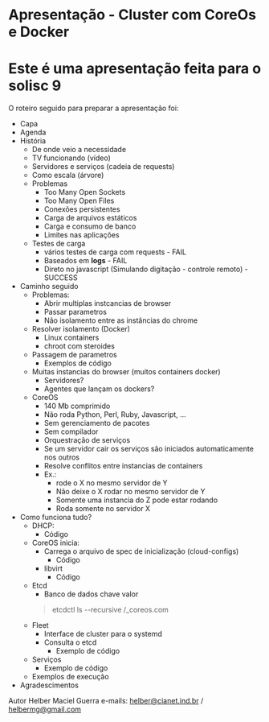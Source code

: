 Apresentação - Cluster com CoreOs e Docker
==========================================

# Este é uma apresentação feita para o solisc 9

O roteiro seguido para preparar a apresentação foi:

- Capa
- Agenda
- História
    - De onde veio a necessidade
    - TV funcionando (vídeo)
    - Servidores e serviços (cadeia de requests)
    - Como escala (árvore)
    - Problemas
        - Too Many Open Sockets
        - Too Many Open Files
        - Conexões persistentes
        - Carga de arquivos estáticos
        - Carga e consumo de banco
        - Limites nas aplicações
    - Testes de carga
        - vários testes de carga com requests - FAIL
        - Baseados em **logs** - FAIL
        - Direto no javascript (Simulando digitação - controle remoto) - SUCCESS
- Caminho seguido
    - Problemas:
        - Abrir multiplas instcancias de browser
        - Passar parametros
        - Não isolamento entre as instâncias do chrome
    - Resolver isolamento (Docker)
        - Linux containers
        - chroot com steroides
    - Passagem de parametros
        - Exemplos de código
    - Muitas instancias do browser (muitos containers docker)
        - Servidores?
        - Agentes que lançam os dockers?
    - CoreOS
        - 140 Mb comprimido
        - Não roda Python, Perl, Ruby, Javascript, ...
        - Sem gerenciamento de pacotes
        - Sem compilador
        - Orquestração de serviços
        - Se um servidor cair os serviços são iniciados automaticamente nos outros
        - Resolve conflitos entre instancias de containers
        - Ex.:
            - rode o X no mesmo servidor de Y
            - Não deixe o X rodar no mesmo servidor de Y
            - Somente uma instancia do Z pode estar rodando
            - Roda somente no servidor X
- Como funciona tudo?
    - DHCP:
        - Código
    - CoreOS inicia:
        - Carrega o arquivo de spec de inicialização (cloud-configs)
            - Código
        - libvirt
            - Código
    - Etcd
        - Banco de dados chave valor
        >etcdctl ls --recursive /_coreos.com
    - Fleet
        - Interface de cluster para o systemd
        - Consulta o etcd
            - Exemplo de código
    - Serviços
        - Exemplo de código
    - Exemplos de execução
- Agradescimentos

Autor Helber Maciel Guerra
e-mails: helber@cianet.ind.br / helbermg@gmail.com

